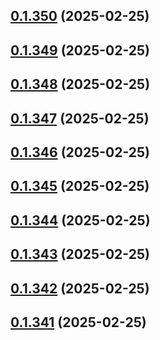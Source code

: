 ## [0.1.350](https://github.com/binary-braids/terraform-oracle/compare/v0.1.349...v0.1.350) (2025-02-25)



## [0.1.349](https://github.com/binary-braids/terraform-oracle/compare/v0.1.348...v0.1.349) (2025-02-25)



## [0.1.348](https://github.com/binary-braids/terraform-oracle/compare/v0.1.347...v0.1.348) (2025-02-25)



## [0.1.347](https://github.com/binary-braids/terraform-oracle/compare/v0.1.346...v0.1.347) (2025-02-25)



## [0.1.346](https://github.com/binary-braids/terraform-oracle/compare/v0.1.345...v0.1.346) (2025-02-25)



## [0.1.345](https://github.com/binary-braids/terraform-oracle/compare/v0.1.344...v0.1.345) (2025-02-25)



## [0.1.344](https://github.com/binary-braids/terraform-oracle/compare/v0.1.343...v0.1.344) (2025-02-25)



## [0.1.343](https://github.com/binary-braids/terraform-oracle/compare/v0.1.342...v0.1.343) (2025-02-25)



## [0.1.342](https://github.com/binary-braids/terraform-oracle/compare/v0.1.341...v0.1.342) (2025-02-25)



## [0.1.341](https://github.com/binary-braids/terraform-oracle/compare/v0.1.340...v0.1.341) (2025-02-25)



